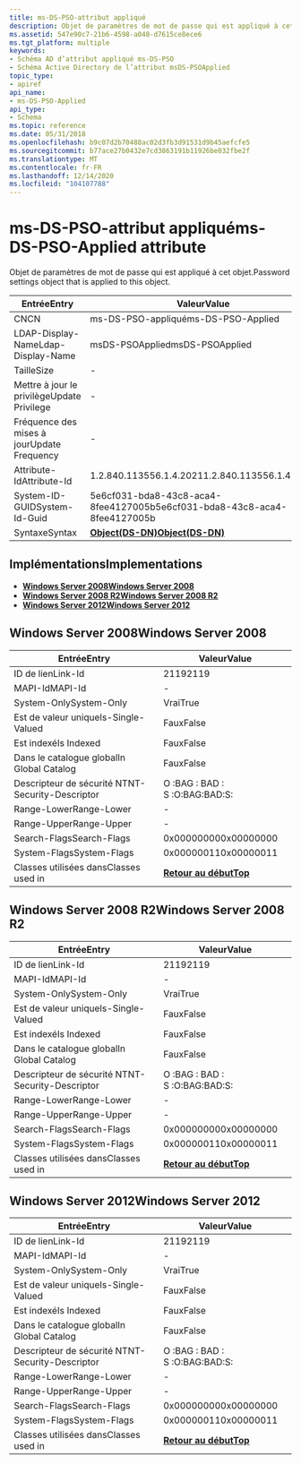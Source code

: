 ```yaml
---
title: ms-DS-PSO-attribut appliqué
description: Objet de paramètres de mot de passe qui est appliqué à cet objet.
ms.assetid: 547e90c7-21b6-4598-a048-d7615ce8ece6
ms.tgt_platform: multiple
keywords:
- Schéma AD d’attribut appliqué ms-DS-PSO
- Schéma Active Directory de l’attribut msDS-PSOApplied
topic_type:
- apiref
api_name:
- ms-DS-PSO-Applied
api_type:
- Schema
ms.topic: reference
ms.date: 05/31/2018
ms.openlocfilehash: b9c07d2b70488ac02d3fb3d91531d9b45aefcfe5
ms.sourcegitcommit: b77ace27b0432e7cd3863191b11926be032fbe2f
ms.translationtype: MT
ms.contentlocale: fr-FR
ms.lasthandoff: 12/14/2020
ms.locfileid: "104107788"
---
```

# <a name="ms-ds-pso-applied-attribute"></a><span data-ttu-id="08c14-105">ms-DS-PSO-attribut appliqué</span><span class="sxs-lookup"><span data-stu-id="08c14-105">ms-DS-PSO-Applied attribute</span></span>

<span data-ttu-id="08c14-106">Objet de paramètres de mot de passe qui est appliqué à cet objet.</span><span class="sxs-lookup"><span data-stu-id="08c14-106">Password settings object that is applied to this object.</span></span>



| <span data-ttu-id="08c14-107">Entrée</span><span class="sxs-lookup"><span data-stu-id="08c14-107">Entry</span></span> | <span data-ttu-id="08c14-108">Valeur</span><span class="sxs-lookup"><span data-stu-id="08c14-108">Value</span></span> |
|-------------------|-----------------------------------------|
| <span data-ttu-id="08c14-109">CN</span><span class="sxs-lookup"><span data-stu-id="08c14-109">CN</span></span>                | <span data-ttu-id="08c14-110">ms-DS-PSO-appliqué</span><span class="sxs-lookup"><span data-stu-id="08c14-110">ms-DS-PSO-Applied</span></span>                       |
| <span data-ttu-id="08c14-111">LDAP-Display-Name</span><span class="sxs-lookup"><span data-stu-id="08c14-111">Ldap-Display-Name</span></span> | <span data-ttu-id="08c14-112">msDS-PSOApplied</span><span class="sxs-lookup"><span data-stu-id="08c14-112">msDS-PSOApplied</span></span>                         |
| <span data-ttu-id="08c14-113">Taille</span><span class="sxs-lookup"><span data-stu-id="08c14-113">Size</span></span>              | \-                                      |
| <span data-ttu-id="08c14-114">Mettre à jour le privilège</span><span class="sxs-lookup"><span data-stu-id="08c14-114">Update Privilege</span></span>  | \-                                      |
| <span data-ttu-id="08c14-115">Fréquence des mises à jour</span><span class="sxs-lookup"><span data-stu-id="08c14-115">Update Frequency</span></span>  | \-                                      |
| <span data-ttu-id="08c14-116">Attribute-Id</span><span class="sxs-lookup"><span data-stu-id="08c14-116">Attribute-Id</span></span>      | <span data-ttu-id="08c14-117">1.2.840.113556.1.4.2021</span><span class="sxs-lookup"><span data-stu-id="08c14-117">1.2.840.113556.1.4.2021</span></span>                 |
| <span data-ttu-id="08c14-118">System-ID-GUID</span><span class="sxs-lookup"><span data-stu-id="08c14-118">System-Id-Guid</span></span>    | <span data-ttu-id="08c14-119">5e6cf031-bda8-43c8-aca4-8fee4127005b</span><span class="sxs-lookup"><span data-stu-id="08c14-119">5e6cf031-bda8-43c8-aca4-8fee4127005b</span></span>    |
| <span data-ttu-id="08c14-120">Syntaxe</span><span class="sxs-lookup"><span data-stu-id="08c14-120">Syntax</span></span>            | [<span data-ttu-id="08c14-121">**Object(DS-DN)**</span><span class="sxs-lookup"><span data-stu-id="08c14-121">**Object(DS-DN)**</span></span>](s-object-ds-dn.md) |



## <a name="implementations"></a><span data-ttu-id="08c14-122">Implémentations</span><span class="sxs-lookup"><span data-stu-id="08c14-122">Implementations</span></span>

-   [<span data-ttu-id="08c14-123">**Windows Server 2008**</span><span class="sxs-lookup"><span data-stu-id="08c14-123">**Windows Server 2008**</span></span>](#windows-server-2008)
-   [<span data-ttu-id="08c14-124">**Windows Server 2008 R2**</span><span class="sxs-lookup"><span data-stu-id="08c14-124">**Windows Server 2008 R2**</span></span>](#windows-server-2008-r2)
-   [<span data-ttu-id="08c14-125">**Windows Server 2012**</span><span class="sxs-lookup"><span data-stu-id="08c14-125">**Windows Server 2012**</span></span>](#windows-server-2012)

## <a name="windows-server-2008"></a><span data-ttu-id="08c14-126">Windows Server 2008</span><span class="sxs-lookup"><span data-stu-id="08c14-126">Windows Server 2008</span></span>



| <span data-ttu-id="08c14-127">Entrée</span><span class="sxs-lookup"><span data-stu-id="08c14-127">Entry</span></span> | <span data-ttu-id="08c14-128">Valeur</span><span class="sxs-lookup"><span data-stu-id="08c14-128">Value</span></span> |
|------------------------|---------------------------------|
| <span data-ttu-id="08c14-129">ID de lien</span><span class="sxs-lookup"><span data-stu-id="08c14-129">Link-Id</span></span>                | <span data-ttu-id="08c14-130">2119</span><span class="sxs-lookup"><span data-stu-id="08c14-130">2119</span></span>                            |
| <span data-ttu-id="08c14-131">MAPI-Id</span><span class="sxs-lookup"><span data-stu-id="08c14-131">MAPI-Id</span></span>                | \-                              |
| <span data-ttu-id="08c14-132">System-Only</span><span class="sxs-lookup"><span data-stu-id="08c14-132">System-Only</span></span>            | <span data-ttu-id="08c14-133">Vrai</span><span class="sxs-lookup"><span data-stu-id="08c14-133">True</span></span>                            |
| <span data-ttu-id="08c14-134">Est de valeur unique</span><span class="sxs-lookup"><span data-stu-id="08c14-134">Is-Single-Valued</span></span>       | <span data-ttu-id="08c14-135">Faux</span><span class="sxs-lookup"><span data-stu-id="08c14-135">False</span></span>                           |
| <span data-ttu-id="08c14-136">Est indexé</span><span class="sxs-lookup"><span data-stu-id="08c14-136">Is Indexed</span></span>             | <span data-ttu-id="08c14-137">Faux</span><span class="sxs-lookup"><span data-stu-id="08c14-137">False</span></span>                           |
| <span data-ttu-id="08c14-138">Dans le catalogue global</span><span class="sxs-lookup"><span data-stu-id="08c14-138">In Global Catalog</span></span>      | <span data-ttu-id="08c14-139">Faux</span><span class="sxs-lookup"><span data-stu-id="08c14-139">False</span></span>                           |
| <span data-ttu-id="08c14-140">Descripteur de sécurité NT</span><span class="sxs-lookup"><span data-stu-id="08c14-140">NT-Security-Descriptor</span></span> | <span data-ttu-id="08c14-141">O :BAG : BAD : S :</span><span class="sxs-lookup"><span data-stu-id="08c14-141">O:BAG:BAD:S:</span></span>                    |
| <span data-ttu-id="08c14-142">Range-Lower</span><span class="sxs-lookup"><span data-stu-id="08c14-142">Range-Lower</span></span>            | \-                              |
| <span data-ttu-id="08c14-143">Range-Upper</span><span class="sxs-lookup"><span data-stu-id="08c14-143">Range-Upper</span></span>            | \-                              |
| <span data-ttu-id="08c14-144">Search-Flags</span><span class="sxs-lookup"><span data-stu-id="08c14-144">Search-Flags</span></span>           | <span data-ttu-id="08c14-145">0x00000000</span><span class="sxs-lookup"><span data-stu-id="08c14-145">0x00000000</span></span>                      |
| <span data-ttu-id="08c14-146">System-Flags</span><span class="sxs-lookup"><span data-stu-id="08c14-146">System-Flags</span></span>           | <span data-ttu-id="08c14-147">0x00000011</span><span class="sxs-lookup"><span data-stu-id="08c14-147">0x00000011</span></span>                      |
| <span data-ttu-id="08c14-148">Classes utilisées dans</span><span class="sxs-lookup"><span data-stu-id="08c14-148">Classes used in</span></span>        | [<span data-ttu-id="08c14-149">**Retour au début**</span><span class="sxs-lookup"><span data-stu-id="08c14-149">**Top**</span></span>](c-top.md)<br/> |



## <a name="windows-server-2008-r2"></a><span data-ttu-id="08c14-150">Windows Server 2008 R2</span><span class="sxs-lookup"><span data-stu-id="08c14-150">Windows Server 2008 R2</span></span>



| <span data-ttu-id="08c14-151">Entrée</span><span class="sxs-lookup"><span data-stu-id="08c14-151">Entry</span></span> | <span data-ttu-id="08c14-152">Valeur</span><span class="sxs-lookup"><span data-stu-id="08c14-152">Value</span></span> |
|------------------------|---------------------------------|
| <span data-ttu-id="08c14-153">ID de lien</span><span class="sxs-lookup"><span data-stu-id="08c14-153">Link-Id</span></span>                | <span data-ttu-id="08c14-154">2119</span><span class="sxs-lookup"><span data-stu-id="08c14-154">2119</span></span>                            |
| <span data-ttu-id="08c14-155">MAPI-Id</span><span class="sxs-lookup"><span data-stu-id="08c14-155">MAPI-Id</span></span>                | \-                              |
| <span data-ttu-id="08c14-156">System-Only</span><span class="sxs-lookup"><span data-stu-id="08c14-156">System-Only</span></span>            | <span data-ttu-id="08c14-157">Vrai</span><span class="sxs-lookup"><span data-stu-id="08c14-157">True</span></span>                            |
| <span data-ttu-id="08c14-158">Est de valeur unique</span><span class="sxs-lookup"><span data-stu-id="08c14-158">Is-Single-Valued</span></span>       | <span data-ttu-id="08c14-159">Faux</span><span class="sxs-lookup"><span data-stu-id="08c14-159">False</span></span>                           |
| <span data-ttu-id="08c14-160">Est indexé</span><span class="sxs-lookup"><span data-stu-id="08c14-160">Is Indexed</span></span>             | <span data-ttu-id="08c14-161">Faux</span><span class="sxs-lookup"><span data-stu-id="08c14-161">False</span></span>                           |
| <span data-ttu-id="08c14-162">Dans le catalogue global</span><span class="sxs-lookup"><span data-stu-id="08c14-162">In Global Catalog</span></span>      | <span data-ttu-id="08c14-163">Faux</span><span class="sxs-lookup"><span data-stu-id="08c14-163">False</span></span>                           |
| <span data-ttu-id="08c14-164">Descripteur de sécurité NT</span><span class="sxs-lookup"><span data-stu-id="08c14-164">NT-Security-Descriptor</span></span> | <span data-ttu-id="08c14-165">O :BAG : BAD : S :</span><span class="sxs-lookup"><span data-stu-id="08c14-165">O:BAG:BAD:S:</span></span>                    |
| <span data-ttu-id="08c14-166">Range-Lower</span><span class="sxs-lookup"><span data-stu-id="08c14-166">Range-Lower</span></span>            | \-                              |
| <span data-ttu-id="08c14-167">Range-Upper</span><span class="sxs-lookup"><span data-stu-id="08c14-167">Range-Upper</span></span>            | \-                              |
| <span data-ttu-id="08c14-168">Search-Flags</span><span class="sxs-lookup"><span data-stu-id="08c14-168">Search-Flags</span></span>           | <span data-ttu-id="08c14-169">0x00000000</span><span class="sxs-lookup"><span data-stu-id="08c14-169">0x00000000</span></span>                      |
| <span data-ttu-id="08c14-170">System-Flags</span><span class="sxs-lookup"><span data-stu-id="08c14-170">System-Flags</span></span>           | <span data-ttu-id="08c14-171">0x00000011</span><span class="sxs-lookup"><span data-stu-id="08c14-171">0x00000011</span></span>                      |
| <span data-ttu-id="08c14-172">Classes utilisées dans</span><span class="sxs-lookup"><span data-stu-id="08c14-172">Classes used in</span></span>        | [<span data-ttu-id="08c14-173">**Retour au début**</span><span class="sxs-lookup"><span data-stu-id="08c14-173">**Top**</span></span>](c-top.md)<br/> |



## <a name="windows-server-2012"></a><span data-ttu-id="08c14-174">Windows Server 2012</span><span class="sxs-lookup"><span data-stu-id="08c14-174">Windows Server 2012</span></span>



| <span data-ttu-id="08c14-175">Entrée</span><span class="sxs-lookup"><span data-stu-id="08c14-175">Entry</span></span> | <span data-ttu-id="08c14-176">Valeur</span><span class="sxs-lookup"><span data-stu-id="08c14-176">Value</span></span> |
|------------------------|---------------------------------|
| <span data-ttu-id="08c14-177">ID de lien</span><span class="sxs-lookup"><span data-stu-id="08c14-177">Link-Id</span></span>                | <span data-ttu-id="08c14-178">2119</span><span class="sxs-lookup"><span data-stu-id="08c14-178">2119</span></span>                            |
| <span data-ttu-id="08c14-179">MAPI-Id</span><span class="sxs-lookup"><span data-stu-id="08c14-179">MAPI-Id</span></span>                | \-                              |
| <span data-ttu-id="08c14-180">System-Only</span><span class="sxs-lookup"><span data-stu-id="08c14-180">System-Only</span></span>            | <span data-ttu-id="08c14-181">Vrai</span><span class="sxs-lookup"><span data-stu-id="08c14-181">True</span></span>                            |
| <span data-ttu-id="08c14-182">Est de valeur unique</span><span class="sxs-lookup"><span data-stu-id="08c14-182">Is-Single-Valued</span></span>       | <span data-ttu-id="08c14-183">Faux</span><span class="sxs-lookup"><span data-stu-id="08c14-183">False</span></span>                           |
| <span data-ttu-id="08c14-184">Est indexé</span><span class="sxs-lookup"><span data-stu-id="08c14-184">Is Indexed</span></span>             | <span data-ttu-id="08c14-185">Faux</span><span class="sxs-lookup"><span data-stu-id="08c14-185">False</span></span>                           |
| <span data-ttu-id="08c14-186">Dans le catalogue global</span><span class="sxs-lookup"><span data-stu-id="08c14-186">In Global Catalog</span></span>      | <span data-ttu-id="08c14-187">Faux</span><span class="sxs-lookup"><span data-stu-id="08c14-187">False</span></span>                           |
| <span data-ttu-id="08c14-188">Descripteur de sécurité NT</span><span class="sxs-lookup"><span data-stu-id="08c14-188">NT-Security-Descriptor</span></span> | <span data-ttu-id="08c14-189">O :BAG : BAD : S :</span><span class="sxs-lookup"><span data-stu-id="08c14-189">O:BAG:BAD:S:</span></span>                    |
| <span data-ttu-id="08c14-190">Range-Lower</span><span class="sxs-lookup"><span data-stu-id="08c14-190">Range-Lower</span></span>            | \-                              |
| <span data-ttu-id="08c14-191">Range-Upper</span><span class="sxs-lookup"><span data-stu-id="08c14-191">Range-Upper</span></span>            | \-                              |
| <span data-ttu-id="08c14-192">Search-Flags</span><span class="sxs-lookup"><span data-stu-id="08c14-192">Search-Flags</span></span>           | <span data-ttu-id="08c14-193">0x00000000</span><span class="sxs-lookup"><span data-stu-id="08c14-193">0x00000000</span></span>                      |
| <span data-ttu-id="08c14-194">System-Flags</span><span class="sxs-lookup"><span data-stu-id="08c14-194">System-Flags</span></span>           | <span data-ttu-id="08c14-195">0x00000011</span><span class="sxs-lookup"><span data-stu-id="08c14-195">0x00000011</span></span>                      |
| <span data-ttu-id="08c14-196">Classes utilisées dans</span><span class="sxs-lookup"><span data-stu-id="08c14-196">Classes used in</span></span>        | [<span data-ttu-id="08c14-197">**Retour au début**</span><span class="sxs-lookup"><span data-stu-id="08c14-197">**Top**</span></span>](c-top.md)<br/> |



 

 





